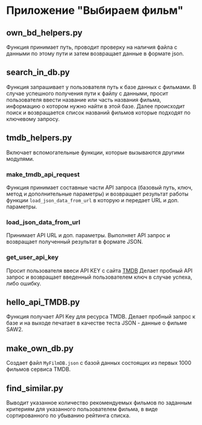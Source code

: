 # Приложение "Выбираем фильм"

## own_bd_helpers.py

Функция принимает путь, проводит проверку на наличия файла c 
данными по этому пути и затем возвращает данные в формате json.

## search_in_db.py
Функция запрашивает у пользователя путь к базе данных с фильмами.
В случае успешного получения пути к файлу с данными, просит пользователя 
ввести название или часть названия фильма, информацию о котором нужно найти в этой базе.
Далее происходит поиск и возвращается список названий фильмов которые подходят по ключевому запросу.

## tmdb_helpers.py
Включает вспомогательные функции, которые вызываются другими модулями.
### make_tmdb_api_request
Функция принимает составные части API запроса (базовый путь, ключ, метод и дополнительные параметры) 
и возвращает результат работы функции `load_json_data_from_url` в которую и передает URL и доп. параметры. 

### load_json_data_from_url
Принимает API URL и доп. параметры. Выполняет API запрос и возвращает полученный результат в формате JSON.

### get_user_api_key
Просит пользователя ввеси API KEY с сайта [TMDB](https://www.themoviedb.org/) 
Делает пробный API запрос и возвращает введенный пользователем ключ в случае успеха, 
либо ошибку.

## hello_api_TMDB.py
Функция получает API Key для ресурса TMDB. Делает пробный запрос к базе и на выходе 
печатает в качестве теста JSON - данные о фильме SAW2.

## make_own_db.py

Создает файл `MyFilmDB.json` с базой данных состоящих из первых 1000 фильмов сервиса TMDB.

## find_similar.py
Выводит указанное количество рекомендуемых фильмов по заданным критериям для указанного пользователем фильма, 
в виде сортированного по убыванию рейтинга списка.